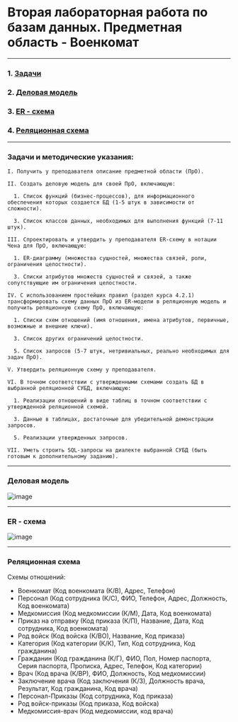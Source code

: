 # Вторая лабораторная работа по базам данных. Предметная область - Военкомат

---

### 1. [Задачи](#1) 
### 2. [Деловая модель](#2)
### 3. [ER - схема](#3)
### 4. [Реляционная схема](#4) 

---

<a id="1"></a>


### Задачи и методические указания:

```
I. Получить у преподавателя описание предметной области (ПрО).

II. Создать деловую модель для своей ПрО, включающую:  

  1. Список функций (бизнес-процессов), для информационного обеспечения которых создается БД (1-5 штук в зависимости от сложности).
     
  3. Список классов данных, необходимых для выполнения функций (7-11 штук).
     
III. Спроектировать и утвердить у преподавателя ER-схему в нотации Чена для ПрО, включающую:  

  1. ER-диаграмму (множества сущностей, множества связей, роли, ограничения целостности).
     
  3. Списки атрибутов множеств сущностей и связей, а также сопутствующие им ограничения целостности.
     
IV. С использованием простейших правил (раздел курса 4.2.1) трансформировать схему данных ПрО из ER-модели в реляционную модель и получить реляционную схему ПрО, включающую:

  1. Списки схем отношений (имя отношения, имена атрибутов, первичные, возможные и внешние ключи).
     
  3. Список других ограничений целостности.
     
  5. Список запросов (5-7 штук, нетривиальных, реально необходимых для задач ПрО).
     
V. Утвердить реляционную схему у преподавателя.

VI. В точном соответствии с утвержденными схемами создать БД в выбранной реляционной СУБД, включающую:

  1. Реализации отношений в виде таблиц в точном соответствии с утвержденной реляционной схемой.
     
  3. Данные в таблицах, достаточные для убедительной демонстрации запросов.
     
  5. Реализации утвержденных запросов.
     
VII. Уметь строить SQL-запросы на диалекте выбранной СУБД (быть готовым к дополнительному заданию).

```
---
<a id="2"></a>


### Деловая модель

  ![image](https://github.com/ivanboitsov/DataBase_lab2/assets/118753603/d25b59e8-035e-4757-a0ba-bc5375774190)

---
<a id="3"></a>


### ER - схема

  ![image](https://github.com/ivanboitsov/DataBase_lab2/assets/118753603/8d1a9a85-8711-4850-a3e4-e8003b5574a4)

---
<a id="4"></a>


### Реляционная схема

  Схемы отношений:

* Военкомат (Код военкомата (К/В), Адрес, Телефон)
* Персонал (Код сотрудника (К/С), ФИО, Телефон, Адрес, Должность, Код военкомата)
* Медкомиссия (Код медкомиссии (К/М), Дата, Код военкомата)
* Приказ на отправку (Код приказа (К/П), Название, Дата, Код сотрудника, Код военкомата)
* Род войск (Код войска (К/ВО), Название, Код приказа)
* Категория (Код категории (К/К), Тип, Код сотрудника, Код гражданина)
* Гражданин (Код гражданина (К/Г), ФИО, Пол, Номер паспорта, Серия паспорта, Прописка, Адрес, Телефон, Код категории)
* Врач (Код врача (К/ВР), ФИО, Должность, Код медкомиссии)
* Заключение врача (Код заключения (К/З), Должность врача, Результат, Код гражданина, Код врача)
* Персонал-Приказы (Код сотрудника, Код приказа)
* Род войск-приказы (Код приказа, Код войска)
* Медкомиссия-врач (Код медкомиссии, код врача)

